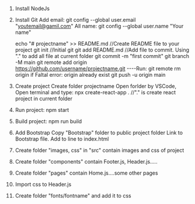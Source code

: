 1. Install NodeJs
2. Install Git
    Add email: git config --global user.email "youtemail@gamil.com"
    All name: git config --global user.name "Your name"

    echo "# projectname" >> README.md //Create README file to your project
    git init //Initial git
    git add README.md //Add file to commit. Using "." to add all file at current folder
    git commit -m "first commit"
    git branch -M main
    git remote add origin https://github.com/username/projectname.git
    ----Run: git remote rm origin if Faltal error: origin already exist
    git push -u origin main
3. Create project 
    Create folder projectname
    Open forlder by VSCode, 
    Open terminal and type: npx create-react-app . //"." is create react project in current folder 
4. Run project: npm start
5. Build project: npm run build

6. Add Bootstrap
    Copy "Bootstrap" folder to public project folder
    Link to Bootstrap file. Add to line to index.html
        <link rel="stylesheet" href="bootstrap/bootstrap.min.css" />
        <link rel="stylesheet" href="bootstrap/bootstrap-icons.css" /> 
7. Create folder "images, css" in "src" contain images and css of project
8. Create folder "components" contain Footer.js, Header.js.....
9. Create folder "pages" contain Home.js....some other pages
10. Import css to Header.js
11. Create folder "fonts/fontname" and add it to css

